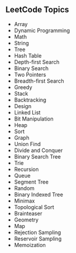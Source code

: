 ## LeetCode Topics

- Array
- Dynamic Programming
- Math
- String
- Tree
- Hash Table 
- Depth-first Search
- Binary Search
- Two Pointers
- Breadth-first Search
- Greedy
- Stack
- Backtracking
- Design
- Linked List
- Bit Manipulation
- Heap
- Sort
- Graph
- Union Find
- Divide and Conquer
- Binary Search Tree
- Trie
- Recursion
- Queue
- Segment Tree
- Random
- Binary Indexed Tree
- Minimax
- Topological Sort
- Brainteaser
- Geometry
- Map
- Rejection Sampling
- Reservoir Sampling
- Memoization

